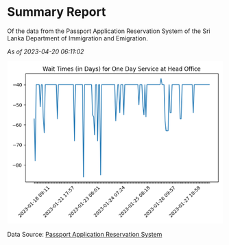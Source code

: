 # Summary Report

Of the data from the Passport Application Reservation System of the Sri Lanka Department of Immigration and Emigration.

*As of 2023-04-20 06:11:02*

![Wait Time Chart](summary.wait_time_chart.png)

Data Source: [Passport Application Reservation System](https://eservices.immigration.gov.lk:8443/appointment/pages/reservationApplication.xhtml)